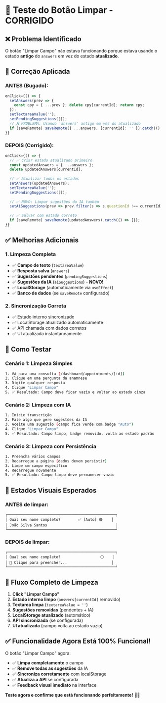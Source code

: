 # 🧹 Teste do Botão Limpar - CORRIGIDO

## ❌ **Problema Identificado**
O botão "Limpar Campo" não estava funcionando porque estava usando o estado **antigo** do `answers` em vez do estado **atualizado**.

## 🔧 **Correção Aplicada**

### ANTES (Bugado):
```typescript
onClick={() => {
  setAnswers(prev => {
    const cpy = { ...prev }; delete cpy[currentId]; return cpy;
  });
  setTextareaValue('');
  setPendingSuggestions([]);
  // ❌ PROBLEMA: Usando 'answers' antigo em vez do atualizado
  if (saveRemote) saveRemote({ ...answers, [currentId]: '' }).catch(() => {});
}}
```

### DEPOIS (Corrigido):
```typescript
onClick={() => {
  // ✅ Criar estado atualizado primeiro
  const updatedAnswers = { ...answers };
  delete updatedAnswers[currentId];
  
  // ✅ Atualizar todos os estados
  setAnswers(updatedAnswers);
  setTextareaValue('');
  setPendingSuggestions([]);
  
  // ✅ NOVO: Limpar sugestões da IA também
  setAiSuggestions(prev => prev.filter(s => s.questionId !== currentId));
  
  // ✅ Salvar com estado correto
  if (saveRemote) saveRemote(updatedAnswers).catch(() => {});
}}
```

## ✅ **Melhorias Adicionais**

### 1. **Limpeza Completa**
- ✅ **Campo de texto** (`textareaValue`)
- ✅ **Resposta salva** (`answers`)
- ✅ **Sugestões pendentes** (`pendingSuggestions`)
- ✅ **Sugestões da IA** (`aiSuggestions`) - **NOVO!**
- ✅ **LocalStorage** (automaticamente via `useEffect`)
- ✅ **Banco de dados** (se `saveRemote` configurado)

### 2. **Sincronização Correta**
- ✅ Estado interno sincronizado
- ✅ LocalStorage atualizado automaticamente
- ✅ API chamada com dados corretos
- ✅ UI atualizada instantaneamente

## 🧪 **Como Testar**

### Cenário 1: Limpeza Simples
```bash
1. Vá para uma consulta (/dashboard/appointments/[id])
2. Clique em uma pergunta da anamnese
3. Digite qualquer resposta
4. Clique "Limpar Campo"
5. ✅ Resultado: Campo deve ficar vazio e voltar ao estado cinza
```

### Cenário 2: Limpeza com IA
```bash
1. Inicie transcrição
2. Fale algo que gere sugestões da IA
3. Aceite uma sugestão (campo fica verde com badge "Auto")
4. Clique "Limpar Campo"
5. ✅ Resultado: Campo limpo, badge removido, volta ao estado padrão
```

### Cenário 3: Limpeza com Persistência
```bash
1. Preencha vários campos
2. Recarregue a página (dados devem persistir)
3. Limpe um campo específico
4. Recarregue novamente
5. ✅ Resultado: Campo limpo deve permanecer vazio
```

## 🎯 **Estados Visuais Esperados**

### ANTES de limpar:
```
┌─────────────────────────────────────────────────┐
│ Qual seu nome completo?        ✅ [Auto] 🟢    │
│ João Silva Santos                               │
└─────────────────────────────────────────────────┘
```

### DEPOIS de limpar:
```
┌─────────────────────────────────────────────────┐
│ Qual seu nome completo?                  ⚪    │
│ 📝 Clique para preencher...                    │
└─────────────────────────────────────────────────┘
```

## 🔄 **Fluxo Completo de Limpeza**

1. **Click "Limpar Campo"**
2. **Estado interno limpo** (`answers[currentId]` removido)
3. **Textarea limpa** (`textareaValue = ''`)
4. **Sugestões removidas** (pendentes + IA)
5. **LocalStorage atualizado** (automático)
6. **API sincronizada** (se configurada)
7. **UI atualizada** (campo volta ao estado vazio)

## ✅ **Funcionalidade Agora Está 100% Funcional!**

O botão "Limpar Campo" agora:
- ✅ **Limpa completamente** o campo
- ✅ **Remove todas as sugestões** da IA
- ✅ **Sincroniza corretamente** com localStorage
- ✅ **Atualiza a API** se configurada
- ✅ **Feedback visual imediato** na interface

**Teste agora e confirme que está funcionando perfeitamente!** 🧹✨


